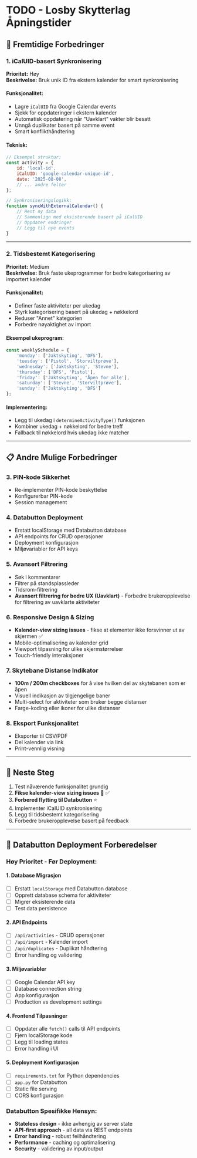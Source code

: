 # TODO - Losby Skytterlag Åpningstider

## 🚀 Fremtidige Forbedringer

### 1. **iCalUID-basert Synkronisering**
**Prioritet:** Høy  
**Beskrivelse:** Bruk unik ID fra ekstern kalender for smart synkronisering

#### Funksjonalitet:
- Lagre `iCalUID` fra Google Calendar events
- Sjekk for oppdateringer i ekstern kalender
- Automatisk oppdatering når "Uavklart" vakter blir besatt
- Unngå duplikater basert på samme event
- Smart konflikthåndtering

#### Teknisk:
```javascript
// Eksempel struktur:
const activity = {
    id: 'local-id',
    iCalUID: 'google-calendar-unique-id',
    date: '2025-08-08',
    // ... andre felter
};

// Synkroniseringslogikk:
function syncWithExternalCalendar() {
    // Hent ny data
    // Sammenlign med eksisterende basert på iCalUID
    // Oppdater endringer
    // Legg til nye events
}
```

---

### 2. **Tidsbestemt Kategorisering**
**Prioritet:** Medium  
**Beskrivelse:** Bruk faste ukeprogrammer for bedre kategorisering av importert kalender

#### Funksjonalitet:
- Definer faste aktiviteter per ukedag
- Styrk kategorisering basert på ukedag + nøkkelord
- Reduser "Annet" kategorien
- Forbedre nøyaktighet av import

#### Eksempel ukeprogram:
```javascript
const weeklySchedule = {
    'monday': ['Jaktskyting', 'DFS'],
    'tuesday': ['Pistol', 'Storviltprøve'],
    'wednesday': ['Jaktskyting', 'Stevne'],
    'thursday': ['DFS', 'Pistol'],
    'friday': ['Jaktskyting', 'Åpen for alle'],
    'saturday': ['Stevne', 'Storviltprøve'],
    'sunday': ['Jaktskyting', 'DFS']
};
```

#### Implementering:
- Legg til ukedag i `determineActivityType()` funksjonen
- Kombiner ukedag + nøkkelord for bedre treff
- Fallback til nøkkelord hvis ukedag ikke matcher

---

## 📋 Andre Mulige Forbedringer

### 3. **PIN-kode Sikkerhet**
- Re-implementer PIN-kode beskyttelse
- Konfigurerbar PIN-kode
- Session management

### 4. **Databutton Deployment**
- Erstatt localStorage med Databutton database
- API endpoints for CRUD operasjoner
- Deployment konfigurasjon
- Miljøvariabler for API keys

### 5. **Avansert Filtrering**
- Søk i kommentarer
- Filtrer på standsplassleder
- Tidsrom-filtrering
- **Avansert filtrering for bedre UX (Uavklart)** - Forbedre brukeropplevelse for filtrering av uavklarte aktiviteter

### 6. **Responsive Design & Sizing**
- **Kalender-view sizing issues** - fikse at elementer ikke forsvinner ut av skjermen ✅
- Mobile-optimalisering av kalender grid
- Viewport tilpasning for ulike skjermstørrelser
- Touch-friendly interaksjoner

### 7. **Skytebane Distanse Indikator**
- **100m / 200m checkboxes** for å vise hvilken del av skytebanen som er åpen
- Visuell indikasjon av tilgjengelige baner
- Multi-select for aktiviteter som bruker begge distanser
- Farge-koding eller ikoner for ulike distanser

### 8. **Eksport Funksjonalitet**
- Eksporter til CSV/PDF
- Del kalender via link
- Print-vennlig visning

---

## 🎯 Neste Steg
1. Test nåværende funksjonalitet grundig
2. **Fikse kalender-view sizing issues** 📱 ✅
3. **Forbered flytting til Databutton** ⭐
4. Implementer iCalUID synkronisering
5. Legg til tidsbestemt kategorisering
6. Forbedre brukeropplevelse basert på feedback

---

## 🚀 **Databutton Deployment Forberedelser**

### **Høy Prioritet - Før Deployment:**

#### **1. Database Migrasjon**
- [ ] Erstatt `localStorage` med Databutton database
- [ ] Opprett database schema for aktiviteter
- [ ] Migrer eksisterende data
- [ ] Test data persistence

#### **2. API Endpoints**
- [ ] `/api/activities` - CRUD operasjoner
- [ ] `/api/import` - Kalender import
- [ ] `/api/duplicates` - Duplikat håndtering
- [ ] Error handling og validering

#### **3. Miljøvariabler**
- [ ] Google Calendar API key
- [ ] Database connection string
- [ ] App konfigurasjon
- [ ] Production vs development settings

#### **4. Frontend Tilpasninger**
- [ ] Oppdater alle `fetch()` calls til API endpoints
- [ ] Fjern localStorage kode
- [ ] Legg til loading states
- [ ] Error handling i UI

#### **5. Deployment Konfigurasjon**
- [ ] `requirements.txt` for Python dependencies
- [ ] `app.py` for Databutton
- [ ] Static file serving
- [ ] CORS konfigurasjon

### **Databutton Spesifikke Hensyn:**
- **Stateless design** - ikke avhengig av server state
- **API-first approach** - all data via REST endpoints
- **Error handling** - robust feilhåndtering
- **Performance** - caching og optimalisering
- **Security** - validering av input/output
